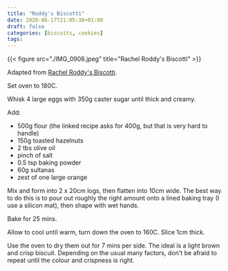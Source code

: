 ```yaml
---
title: "Roddy's Biscotti"
date: 2020-06-17T21:05:38+01:00
draft: false
categories: [biscuits, cookies]
tags: 
---
```


{{< figure src="./IMG_0908.jpeg" title="Rachel Roddy's Biscotti" >}}

Adapted from [Rachel Roddy's Biscotti](https://www.theguardian.com/lifeandstyle/2018/mar/20/rachel-roddys-recipe-for-hazelnut-biscotti).

Set oven to 180C.

Whisk 4 large eggs with 350g caster sugar until thick and creamy.

Add:
- 500g flour (the linked recipe asks for 400g, but that is very hard to handle)
- 150g toasted hazelnuts
- 2 tbs olive oil
- pinch of salt 
- 0.5 tsp baking powder
- 60g sultanas
- zest of one large orange

Mix and form into 2 x 20cm logs, then flatten into 10cm wide. The best way to do this is to pour out roughly the right amount onto a lined baking tray (I use a silicon mat), then shape with wet hands.

Bake for 25 mins.

Allow to cool until warm, turn down the oven to 160C. Slice 1cm thick.

Use the oven to dry them out for 7 mins per side. The ideal is a light brown and crisp biscuit.  Depending on the usual many factors, don't be afraid to repeat until the colour and crispness is right.
